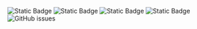 ![Static Badge](https://img.shields.io/badge/blacklists-60-000000) ![Static Badge](https://img.shields.io/badge/blacklisted-2923250-cc0000) ![Static Badge](https://img.shields.io/badge/whitelisted-2242-00CC00) ![Static Badge](https://img.shields.io/badge/streaming_blacklist-28106-000000) ![GitHub issues](https://img.shields.io/github/issues/fabriziosalmi/blacklists)
